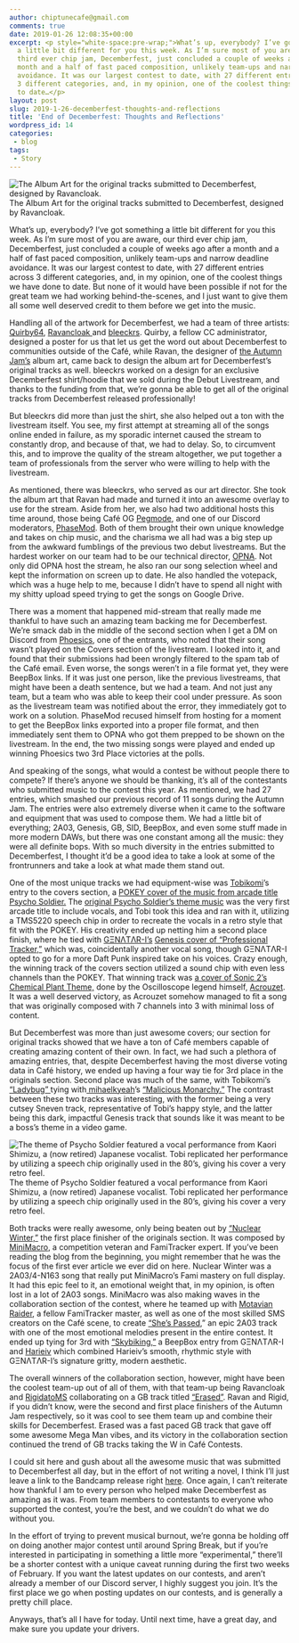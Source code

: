 ```yaml
---
author: chiptunecafe@gmail.com
comments: true
date: 2019-01-26 12:08:35+00:00
excerpt: <p style="white-space:pre-wrap;">What’s up, everybody? I’ve got something
  a little bit different for you this week. As I’m sure most of you are aware, our
  third ever chip jam, Decemberfest, just concluded a couple of weeks ago after a
  month and a half of fast paced composition, unlikely team-ups and narrow deadline
  avoidance. It was our largest contest to date, with 27 different entries across
  3 different categories, and, in my opinion, one of the coolest things we have done
  to date…</p>
layout: post
slug: 2019-1-26-decemberfest-thoughts-and-reflections
title: 'End of Decemberfest: Thoughts and Reflections'
wordpress_id: 14
categories:
 - blog
tags:
 - Story
---
```


![ The Album Art for the original tracks submitted to Decemberfest, designed by Ravancloak. ](https://images.squarespace-cdn.com/content/v1/5bfb3cac1aef1da317d0f89a/1548496974064-HBEDJKIHSOXAD3OA1GNI/ke17ZwdGBToddI8pDm48kHldqyjDwaeS7kYSmaCmglZ7gQa3H78H3Y0txjaiv_0fDoOvxcdMmMKkDsyUqMSsMWxHk725yiiHCCLfrh8O1z5QHyNOqBUUEtDDsRWrJLTmxIv-U8QkF7Aqck8oUqvfAAOvy8DUzW3k1lLKw2Wu7uCpNBpi2q7oKJPU7loduYjD/albumart.png?format=original)  The Album Art for the original tracks submitted to Decemberfest, designed by Ravancloak.
  



What’s up, everybody? I’ve got something a little bit different for you this week. As I’m sure most of you are aware, our third ever chip jam, Decemberfest, just concluded a couple of weeks ago after a month and a half of fast paced composition, unlikely team-ups and narrow deadline avoidance. It was our largest contest to date, with 27 different entries across 3 different categories, and, in my opinion, one of the coolest things we have done to date. But none of it would have been possible if not for the great team we had working behind-the-scenes, and I just want to give them all some well deserved credit to them before we get into the music.

Handling all of the artwork for Decemberfest, we had a team of three artists: [Quirby64](https://twitter.com/quirby64?lang=en), [Ravancloak ](https://soundcloud.com/ravancloak)and [bleeckrs](https://twitter.com/bleeckrs?lang=en). Quirby, a fellow CC administrator, designed a poster for us that let us get the word out about Decemberfest to communities outside of the Café, while Ravan, the designer of [the Autumn Jam’s](https://thechiptunecafe.bandcamp.com/album/autumn-jam-2018) album art, came back to design the album art for Decemberfest’s original tracks as well. bleeckrs worked on a design for an exclusive Decemberfest shirt/hoodie that we sold during the Debut Livestream, and thanks to the funding from that, we’re gonna be able to get all of the original tracks from Decemberfest released professionally!

But bleeckrs did more than just the shirt, she also helped out a ton with the livestream itself. You see, my first attempt at streaming all of the songs online ended in failure, as my sporadic internet caused the stream to constantly drop, and because of that, we had to delay. So, to circumvent this, and to improve the quality of the stream altogether, we put together a team of professionals from the server who were willing to help with the livestream.

As mentioned, there was bleeckrs, who served as our art director. She took the album art that Ravan had made and turned it into an awesome overlay to use for the stream. Aside from her, we also had two additional hosts this time around, those being Café OG [Pegmode](https://soundcloud.com/pegmode_dc), and one of our Discord moderators, [PhaseMod](https://twitter.com/PhaseMod_). Both of them brought their own unique knowledge and takes on chip music, and the charisma we all had was a big step up from the awkward fumblings of the previous two debut livestreams. But the hardest worker on our team had to be our technical director, [OPNA](https://www.youtube.com/channel/UCyereTnFWIX0CCd5DuJbayA). Not only did OPNA host the stream, he also ran our song selection wheel and kept the information on screen up to date. He also handled the votepack, which was a huge help to me, because I didn’t have to spend all night with my shitty upload speed trying to get the songs on Google Drive.

There was a moment that happened mid-stream that really made me thankful to have such an amazing team backing me for Decemberfest. We’re smack dab in the middle of the second section when I get a DM on Discord from [Phoesics](https://soundcloud.com/simone-porter-617562375/tracks), one of the entrants, who noted that their song wasn’t played on the Covers section of the livestream. I looked into it, and found that their submissions had been wrongly filtered to the spam tab of the Café email. Even worse, the songs weren’t in a file format yet, they were BeepBox links. If it was just one person, like the previous livestreams, that might have been a death sentence, but we had a team. And not just any team, but a team who was able to keep their cool under pressure. As soon as the livestream team was notified about the error, they immediately got to work on a solution. PhaseMod recused himself from hosting for a moment to get the BeepBox links exported into a proper file format, and then immediately sent them to OPNA who got them prepped to be shown on the livestream. In the end, the two missing songs were played and ended up winning Phoesics two 3rd Place victories at the polls.

And speaking of the songs, what would a contest be without people there to compete? If there’s anyone we should be thanking, it’s all of the contestants who submitted music to the contest this year. As mentioned, we had 27 entries, which smashed our previous record of 11 songs during the Autumn Jam. The entries were also extremely diverse when it came to the software and equipment that was used to compose them. We had a little bit of everything; 2A03, Genesis, GB, SID, BeepBox, and even some stuff made in more modern DAWs, but there was one constant among all the music: they were all definite bops. With so much diversity in the entries submitted to Decemberfest, I thought it’d be a good idea to take a look at some of the frontrunners and take a look at what made them stand out.

One of the most unique tracks we had equipment-wise was [Tobikomi](https://www.youtube.com/channel/UCAWgklXUqYbr6On2eLF-zWw)’s entry to the covers section, a [POKEY cover of the music from arcade title Psycho Soldier.](https://www.youtube.com/watch?v=yrfUr1pGPr8) The [original Psycho Soldier’s theme music](https://www.youtube.com/watch?v=y4y13vnGXec) was the very first arcade title to include vocals, and Tobi took this idea and ran with it, utilizing a TMS5220 speech chip in order to recreate the vocals in a retro style that fit with the POKEY. His creativity ended up netting him a second place finish, where he tied with [GΞNΛTΛR-I’s](https://www.youtube.com/channel/UCWkxKhiEDlyCP2kNx_w04Ig) [Genesis cover of “Professional Tracker,”](https://www.youtube.com/watch?v=J1uAmSE5Gok) which was, coincidentally another vocal song, though GΞNΛTΛR-I opted to go for a more Daft Punk inspired take on his voices. Crazy enough, the winning track of the covers section utilized a sound chip with even less channels than the POKEY. That winning track was [a cover of Sonic 2’s Chemical Plant Theme,](https://www.youtube.com/watch?v=oqfCCz_1Hxg) done by the Oscilloscope legend himself, [Acrouzet](https://www.youtube.com/channel/UClv1kZDpIA9LcXPYY4KTU-w). It was a well deserved victory, as Acrouzet somehow managed to fit a song that was originally composed with 7 channels into 3 with minimal loss of content.

But Decemberfest was more than just awesome covers; our section for original tracks showed that we have a ton of Café members capable of creating amazing content of their own. In fact, we had such a plethora of amazing entries, that, despite Decemberfest having the most diverse voting data in Café history, we ended up having a four way tie for 3rd place in the originals section.  Second place was much of the same, with Tobikomi’s [“Ladybug” ](https://www.youtube.com/watch?v=lRFKGvNhuGs&)tying with[ mihaelkyeah](https://www.youtube.com/channel/UCqKApfIpW-MXw9Zmm8ybfzw)’s [“Malicious Monarchy.”](https://thechiptunecafe.bandcamp.com/track/malicious-monarchy) The contrast between these two tracks was interesting, with the former being a very cutsey Sneven track, representative of Tobi’s happy style, and the latter being this dark, impactful Genesis track that sounds like it was meant to be a boss’s theme in a video game.



![ The theme of Psycho Soldier featured a vocal performance from Kaori Shimizu, a (now retired) Japanese vocalist. Tobi replicated her performance by utilizing a speech chip originally used in the 80’s, giving his cover a very retro feel. ](https://images.squarespace-cdn.com/content/v1/5bfb3cac1aef1da317d0f89a/1548497447625-RGJ2MAWV6HANP0VB8BPW/ke17ZwdGBToddI8pDm48kMbpKV2LoJFPA25za253T1dZw-zPPgdn4jUwVcJE1ZvWEtT5uBSRWt4vQZAgTJucoTqqXjS3CfNDSuuf31e0tVEzlTjCVtMe4-y_oih_dikYTjKFt39C83bypOxyCZ3ykeqHIAcM36gBj2-dD03mA2M/Psycho_Soldier_Casette.jpg?format=original)  The theme of Psycho Soldier featured a vocal performance from Kaori Shimizu, a (now retired) Japanese vocalist. Tobi replicated her performance by utilizing a speech chip originally used in the 80’s, giving his cover a very retro feel.




Both tracks were really awesome, only being beaten out by [“Nuclear Winter,”](https://www.youtube.com/watch?v=KtIkpbxlMjo) the first place finisher of the originals section. It was composed by [MiniMacro](https://www.youtube.com/channel/UCkRSPswihkdKu6JhRLuTDEw), a competition veteran and FamiTracker expert. If you’ve been reading the blog from the beginning, you might remember that he was the focus of the first ever article we ever did on here. Nuclear Winter was a 2A03/4-N163 song that really put MiniMacro’s Fami mastery on full display. It had this epic feel to it, an emotional weight that, in my opinion, is often lost in a lot of 2A03 songs. MiniMacro was also making waves in the collaboration section of the contest, where he teamed up with [Motavian Raider](https://twitter.com/motavianraider), a fellow FamiTracker master, as well as one of the most skilled SMS creators on the Café scene, to create [“She’s Passed,](https://thechiptunecafe.bandcamp.com/track/shes-passed)” an epic 2A03 track with one of the most emotional melodies present in the entire contest. It ended up tying for 3rd with [“Skybiking,”](https://thechiptunecafe.bandcamp.com/track/skybiking) a BeepBox entry from GΞNΛTΛR-I and [Harieiv](https://twitter.com/harieiv) which combined Harieiv’s smooth, rhythmic style with GΞNΛTΛR-I’s signature gritty, modern aesthetic.

The overall winners of the collaboration section, however, might have been the coolest team-up out of all of them, with that team-up being Ravancloak and [RigidatoMS](https://www.youtube.com/channel/UCl85g5j2ERbADAhTeiYVEOg) collaborating on a GB track titled [“Erased”](https://thechiptunecafe.bandcamp.com/track/erased). Ravan and Rigid, if you didn’t know, were the second and first place finishers of the Autumn Jam respectively, so it was cool to see them team up and combine their skills for Decemberfest. Erased was a fast paced GB track that gave off some awesome Mega Man vibes, and its victory in the collaboration section continued the trend of GB tracks taking the W in Café Contests. 

I could sit here and gush about all the awesome music that was submitted to Decemberfest all day, but in the effort of not writing a novel, I think I’ll just leave a link to the Bandcamp release right [here](https://thechiptunecafe.bandcamp.com/album/winter-jam-2). Once again, I can’t reiterate how thankful I am to every person who helped make Decemberfest as amazing as it was. From team members to contestants to everyone who supported the contest, you’re the best, and we couldn’t do what we do without you.

In the effort of trying to prevent musical burnout, we’re gonna be holding off on doing another major contest until around Spring Break, but if you’re interested in participating in something a little more “experimental,” there’ll be a shorter contest with a unique caveat running during the first two weeks of February. If you want the latest updates on our contests, and aren’t already a member of our Discord server, I highly suggest you join. It’s the first place we go when posting updates on our contests, and is generally a pretty chill place.

Anyways, that’s all I have for today. Until next time, have a great day, and make sure you update your drivers.

